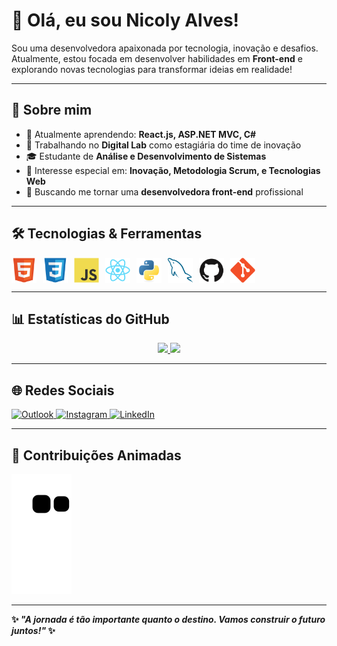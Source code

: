 # 👋 Olá, eu sou Nicoly Alves!

Sou uma desenvolvedora apaixonada por tecnologia, inovação e desafios. Atualmente, estou focada em desenvolver habilidades em **Front-end** e explorando novas tecnologias para transformar ideias em realidade!

---

## 🚀 Sobre mim
- 🌱 Atualmente aprendendo: **React.js, ASP.NET MVC, C#**
- 💼 Trabalhando no **Digital Lab** como estagiária do time de inovação
- 🎓 Estudante de **Análise e Desenvolvimento de Sistemas**
- 🌟 Interesse especial em: **Inovação, Metodologia Scrum, e Tecnologias Web**
- 🧠 Buscando me tornar uma **desenvolvedora front-end** profissional

---

## 🛠️ Tecnologias & Ferramentas
<div style="display: flex; flex-wrap: wrap; gap: 10px;">
  <img src="https://raw.githubusercontent.com/devicons/devicon/master/icons/html5/html5-original.svg" height="40" alt="HTML">
  <img src="https://raw.githubusercontent.com/devicons/devicon/master/icons/css3/css3-original.svg" height="40" alt="CSS">
  <img src="https://raw.githubusercontent.com/devicons/devicon/master/icons/javascript/javascript-original.svg" height="40" alt="JavaScript">
  <img src="https://raw.githubusercontent.com/devicons/devicon/master/icons/react/react-original.svg" height="40" alt="React">
  <img src="https://raw.githubusercontent.com/devicons/devicon/master/icons/python/python-original.svg" height="40" alt="Python">
  <img src="https://raw.githubusercontent.com/devicons/devicon/master/icons/mysql/mysql-original.svg" height="40" alt="MySQL">
  <img src="https://raw.githubusercontent.com/devicons/devicon/master/icons/github/github-original.svg" height="40" alt="GitHub">
  <img src="https://raw.githubusercontent.com/devicons/devicon/master/icons/git/git-original.svg" height="40" alt="Git">
</div>

---

## 📊 Estatísticas do GitHub
<div align="center">
  <a href="https://github.com/NicolyAlvesC">
    <img height="180em" src="https://github-readme-stats.vercel.app/api?username=NicolyAlvesC&show_icons=true&theme=radical&include_all_commits=true&count_private=true"/>
    <img height="180em" src="https://github-readme-stats.vercel.app/api/top-langs/?username=NicolyAlvesC&layout=compact&langs_count=7&theme=radical"/>
  </a>
</div>

---

## 🌐 Redes Sociais
<div>
  <a href="mailto:nicoly.alvesdc.08.04@outlook.com" target="_blank">
    <img src="https://img.shields.io/badge/-Outlook-0078D4?style=for-the-badge&logo=microsoft-outlook&logoColor=white" alt="Outlook">
  </a>
  <a href="https://www.instagram.com/idknixky/" target="_blank">
    <img src="https://img.shields.io/badge/-Instagram-E4405F?style=for-the-badge&logo=instagram&logoColor=white" alt="Instagram">
  </a>
  <a href="https://www.linkedin.com/in/nicoly-alves-dc/" target="_blank">
    <img src="https://img.shields.io/badge/-LinkedIn-0077B5?style=for-the-badge&logo=linkedin&logoColor=white" alt="LinkedIn">
  </a>
</div>

---

## 🐍 Contribuições Animadas
![Snake animation](https://raw.githubusercontent.com/NicolyAlvesC/NicolyAlvesC/output/github-contribution-grid-snake.svg)

---

**✨ *"A jornada é tão importante quanto o destino. Vamos construir o futuro juntos!"* ✨**
